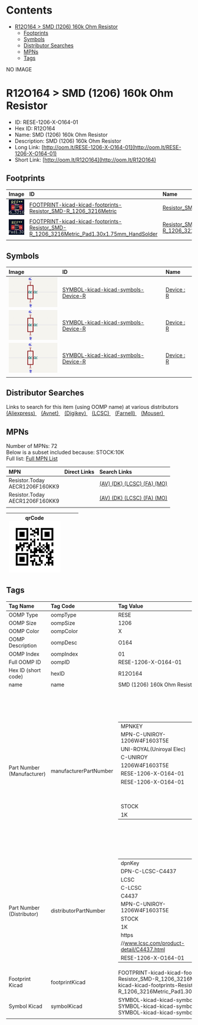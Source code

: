 



Contents
========

* [R12O164 > SMD (1206) 160k Ohm Resistor](#r12o164--smd-1206-160k-ohm-resistor)
	* [Footprints](#footprints)
	* [Symbols](#symbols)
	* [Distributor Searches](#distributor-searches)
	* [MPNs](#mpns)
	* [Tags](#tags)
  
NO IMAGE  
# R12O164 > SMD (1206) 160k Ohm Resistor

- ID: RESE-1206-X-O164-01
- Hex ID: R12O164
- Name: SMD (1206) 160k Ohm Resistor
- Description: SMD (1206) 160k Ohm Resistor
- Long Link: [http://oom.lt/RESE-1206-X-O164-01](http://oom.lt/RESE-1206-X-O164-01)
- Short Link: [http://oom.lt/R12O164](http://oom.lt/R12O164)

## Footprints
  

|Image|ID|Name|
| :--- | :--- | :--- |
|[![](https://raw.githubusercontent.com/oomlout/oomlout_OOMP_eda_V2/main/FOOTPRINT/kicad/kicad-footprints/Resistor_SMD/R_1206_3216Metric/image_140.png)](https://github.com/oomlout/oomlout_OOMP_eda_V2/tree/main/FOOTPRINT/kicad/kicad-footprints/Resistor_SMD/R_1206_3216Metric/)|[FOOTPRINT-kicad-kicad-footprints-Resistor_SMD-R_1206_3216Metric](https://github.com/oomlout/oomlout_OOMP_eda_V2/tree/main/FOOTPRINT/kicad/kicad-footprints/Resistor_SMD/R_1206_3216Metric/)|[Resistor_SMD : R_1206_3216Metric](https://github.com/oomlout/oomlout_OOMP_eda_V2/tree/main/FOOTPRINT/kicad/kicad-footprints/Resistor_SMD/R_1206_3216Metric/)|
|[![](https://raw.githubusercontent.com/oomlout/oomlout_OOMP_eda_V2/main/FOOTPRINT/kicad/kicad-footprints/Resistor_SMD/R_1206_3216Metric_Pad1.30x1.75mm_HandSolder/image_140.png)](https://github.com/oomlout/oomlout_OOMP_eda_V2/tree/main/FOOTPRINT/kicad/kicad-footprints/Resistor_SMD/R_1206_3216Metric_Pad1.30x1.75mm_HandSolder/)|[FOOTPRINT-kicad-kicad-footprints-Resistor_SMD-R_1206_3216Metric_Pad1.30x1.75mm_HandSolder](https://github.com/oomlout/oomlout_OOMP_eda_V2/tree/main/FOOTPRINT/kicad/kicad-footprints/Resistor_SMD/R_1206_3216Metric_Pad1.30x1.75mm_HandSolder/)|[Resistor_SMD : R_1206_3216Metric_Pad1.30x1.75mm_HandSolder](https://github.com/oomlout/oomlout_OOMP_eda_V2/tree/main/FOOTPRINT/kicad/kicad-footprints/Resistor_SMD/R_1206_3216Metric_Pad1.30x1.75mm_HandSolder/)|
||||

## Symbols
  

|Image|ID|Name|
| :--- | :--- | :--- |
|[![](https://raw.githubusercontent.com/oomlout/oomlout_OOMP_eda_V2/main/SYMBOL/kicad/kicad-symbols/Device/R/image_140.png)](https://github.com/oomlout/oomlout_OOMP_eda_V2/tree/main/SYMBOL/kicad/kicad-symbols/Device/R/)|[SYMBOL-kicad-kicad-symbols-Device-R](https://github.com/oomlout/oomlout_OOMP_eda_V2/tree/main/SYMBOL/kicad/kicad-symbols/Device/R/)|[Device : R](https://github.com/oomlout/oomlout_OOMP_eda_V2/tree/main/SYMBOL/kicad/kicad-symbols/Device/R/)|
|[![](https://raw.githubusercontent.com/oomlout/oomlout_OOMP_eda_V2/main/SYMBOL/kicad/kicad-symbols/Device/R/image_140.png)](https://github.com/oomlout/oomlout_OOMP_eda_V2/tree/main/SYMBOL/kicad/kicad-symbols/Device/R/)|[SYMBOL-kicad-kicad-symbols-Device-R](https://github.com/oomlout/oomlout_OOMP_eda_V2/tree/main/SYMBOL/kicad/kicad-symbols/Device/R/)|[Device : R](https://github.com/oomlout/oomlout_OOMP_eda_V2/tree/main/SYMBOL/kicad/kicad-symbols/Device/R/)|
|[![](https://raw.githubusercontent.com/oomlout/oomlout_OOMP_eda_V2/main/SYMBOL/kicad/kicad-symbols/Device/R/image_140.png)](https://github.com/oomlout/oomlout_OOMP_eda_V2/tree/main/SYMBOL/kicad/kicad-symbols/Device/R/)|[SYMBOL-kicad-kicad-symbols-Device-R](https://github.com/oomlout/oomlout_OOMP_eda_V2/tree/main/SYMBOL/kicad/kicad-symbols/Device/R/)|[Device : R](https://github.com/oomlout/oomlout_OOMP_eda_V2/tree/main/SYMBOL/kicad/kicad-symbols/Device/R/)|
||||

## Distributor Searches
  
Links to search for this item (using OOMP name) at various distributors  
[(Aliexpress) ](https://www.aliexpress.com/wholesale?SearchText=1117SMD+1206+160k+Ohm+Resistor)&nbsp;&nbsp;&nbsp;[(Avnet) ](https://www.avnet.com/shop/us/search/SMD+1206+160k+Ohm+Resistor)&nbsp;&nbsp;&nbsp;[(Digikey) ](https://www.digikey.co.uk/en/products/result?s=SMD+1206+160k+Ohm+Resistor)&nbsp;&nbsp;&nbsp;[(LCSC) ](https://www.lcsc.com/search?q=SMD+1206+160k+Ohm+Resistor)&nbsp;&nbsp;&nbsp;[(Farnell) ](https://uk.farnell.com/search?st=SMD+1206+160k+Ohm+Resistor)&nbsp;&nbsp;&nbsp;[(Mouser) ](https://www.mouser.com/c/?q=SMD+1206+160k+Ohm+Resistor)&nbsp;&nbsp;&nbsp;
## MPNs
  
Number of MPNs: 72<br>Below is a subset included because: STOCK:10K <br>Full list: [Full MPN List](MPNLIST.md)  

|MPN|Direct Links|Search Links|
| :--- | :--- | :--- |
|Resistor.Today<br>AECR1206F160KK9||[(AV) ](https://www.avnet.com/shop/us/search/AECR1206F160KK9)[(DK) ](https://www.digikey.co.uk/products/en?keywords=AECR1206F160KK9)[(LCSC) ](https://www.lcsc.com/search?q=AECR1206F160KK9)[(FA) ](https://uk.farnell.com/search?st=AECR1206F160KK9)[(MO) ](https://www.mouser.com/c/?q=AECR1206F160KK9)|
|Resistor.Today<br>AECR1206F160KK9||[(AV) ](https://www.avnet.com/shop/us/search/AECR1206F160KK9)[(DK) ](https://www.digikey.co.uk/products/en?keywords=AECR1206F160KK9)[(LCSC) ](https://www.lcsc.com/search?q=AECR1206F160KK9)[(FA) ](https://uk.farnell.com/search?st=AECR1206F160KK9)[(MO) ](https://www.mouser.com/c/?q=AECR1206F160KK9)|
||||
  

|qrCode<br>[![](https://raw.githubusercontent.com/oomlout/oomlout_OOMP_parts_V2/main/RESE/1206/X/O164/01/qrCode_140.png)](https://github.com/oomlout/oomlout_OOMP_parts_V2/tree/main/RESE/1206/X/O164/01/qrCode.png)||||
| :---: | :---: | :---: | :---: |

## Tags
  

|Tag Name|Tag Code|Tag Value|
| :--- | :--- | :--- |
|OOMP Type|oompType|RESE|
|OOMP Size|oompSize|1206|
|OOMP Color|oompColor|X|
|OOMP Description|oompDesc|O164|
|OOMP Index|oompIndex|01|
|Full OOMP ID|oompID|RESE-1206-X-O164-01|
|Hex ID (short code)|hexID|R12O164|
|name|name|SMD (1206) 160k Ohm Resistor|
|Part Number (Manufacturer)|manufacturerPartNumber|<table><tr><td>MPNKEY</td></tr><tr><td> MPN-C-UNIROY-1206W4F1603T5E</td><td> MANUFACTURER</td></tr><tr><td> UNI-ROYAL(Uniroyal Elec)</td><td> MANUCODE</td></tr><tr><td> C-UNIROY</td><td> MPN</td></tr><tr><td> 1206W4F1603T5E</td><td> OOMPIDPARTIAL</td></tr><tr><td> RESE-1206-X-O164-01</td><td> OOMPID</td></tr><tr><td> RESE-1206-X-O164-01</td><td> LINK</td></tr><tr><td> </td><td> DESCRIPTION</td></tr><tr><td> </td><td> TAGS</td></tr><tr><td> STOCK</td></tr><tr><td>1K</td></tr></table></td><td> <table><tr><td>MPNKEY</td></tr><tr><td> MPN-C-LIZELE-CR1206F41603G</td><td> MANUFACTURER</td></tr><tr><td> LIZ Elec</td><td> MANUCODE</td></tr><tr><td> C-LIZELE</td><td> MPN</td></tr><tr><td> CR1206F41603G</td><td> OOMPIDPARTIAL</td></tr><tr><td> RESE-1206-X-O164-01</td><td> OOMPID</td></tr><tr><td> RESE-1206-X-O164-01</td><td> LINK</td></tr><tr><td> </td><td> DESCRIPTION</td></tr><tr><td> </td><td> TAGS</td></tr><tr><td> </td></tr></table></td><td> <table><tr><td>MPNKEY</td></tr><tr><td> MPN-C-RALEC-RTT061603FTP</td><td> MANUFACTURER</td></tr><tr><td> RALEC</td><td> MANUCODE</td></tr><tr><td> C-RALEC</td><td> MPN</td></tr><tr><td> RTT061603FTP</td><td> OOMPIDPARTIAL</td></tr><tr><td> RESE-1206-X-O164-01</td><td> OOMPID</td></tr><tr><td> RESE-1206-X-O164-01</td><td> LINK</td></tr><tr><td> </td><td> DESCRIPTION</td></tr><tr><td> </td><td> TAGS</td></tr><tr><td> </td></tr></table></td><td> <table><tr><td>MPNKEY</td></tr><tr><td> MPN-C-YAGEO-RC1206JR-07160KL</td><td> MANUFACTURER</td></tr><tr><td> YAGEO</td><td> MANUCODE</td></tr><tr><td> C-YAGEO</td><td> MPN</td></tr><tr><td> RC1206JR-07160KL</td><td> OOMPIDPARTIAL</td></tr><tr><td> RESE-1206-X-O164-01</td><td> OOMPID</td></tr><tr><td> RESE-1206-X-O164-01</td><td> LINK</td></tr><tr><td> </td><td> DESCRIPTION</td></tr><tr><td> </td><td> TAGS</td></tr><tr><td> STOCK</td></tr><tr><td>1K</td></tr></table></td><td> <table><tr><td>MPNKEY</td></tr><tr><td> MPN-C-TAITEC-RM12FTN1603</td><td> MANUFACTURER</td></tr><tr><td> TA-I Tech</td><td> MANUCODE</td></tr><tr><td> C-TAITEC</td><td> MPN</td></tr><tr><td> RM12FTN1603</td><td> OOMPIDPARTIAL</td></tr><tr><td> RESE-1206-X-O164-01</td><td> OOMPID</td></tr><tr><td> RESE-1206-X-O164-01</td><td> LINK</td></tr><tr><td> </td><td> DESCRIPTION</td></tr><tr><td> </td><td> TAGS</td></tr><tr><td> </td></tr></table></td><td> <table><tr><td>MPNKEY</td></tr><tr><td> MPN-C-BOURNS-CR1206-FX-1603ELF</td><td> MANUFACTURER</td></tr><tr><td> BOURNS</td><td> MANUCODE</td></tr><tr><td> C-BOURNS</td><td> MPN</td></tr><tr><td> CR1206-FX-1603ELF</td><td> OOMPIDPARTIAL</td></tr><tr><td> RESE-1206-X-O164-01</td><td> OOMPID</td></tr><tr><td> RESE-1206-X-O164-01</td><td> LINK</td></tr><tr><td> </td><td> DESCRIPTION</td></tr><tr><td> </td><td> TAGS</td></tr><tr><td> </td></tr></table></td><td> <table><tr><td>MPNKEY</td></tr><tr><td> MPN-C-YAGEO-AC1206FR-07160KL</td><td> MANUFACTURER</td></tr><tr><td> YAGEO</td><td> MANUCODE</td></tr><tr><td> C-YAGEO</td><td> MPN</td></tr><tr><td> AC1206FR-07160KL</td><td> OOMPIDPARTIAL</td></tr><tr><td> RESE-1206-X-O164-01</td><td> OOMPID</td></tr><tr><td> RESE-1206-X-O164-01</td><td> LINK</td></tr><tr><td> </td><td> DESCRIPTION</td></tr><tr><td> </td><td> TAGS</td></tr><tr><td> </td></tr></table></td><td> <table><tr><td>MPNKEY</td></tr><tr><td> MPN-C-YAGEO-AC1206JR-07160KL</td><td> MANUFACTURER</td></tr><tr><td> YAGEO</td><td> MANUCODE</td></tr><tr><td> C-YAGEO</td><td> MPN</td></tr><tr><td> AC1206JR-07160KL</td><td> OOMPIDPARTIAL</td></tr><tr><td> RESE-1206-X-O164-01</td><td> OOMPID</td></tr><tr><td> RESE-1206-X-O164-01</td><td> LINK</td></tr><tr><td> </td><td> DESCRIPTION</td></tr><tr><td> </td><td> TAGS</td></tr><tr><td> STOCK</td></tr><tr><td>1K</td></tr></table></td><td> <table><tr><td>MPNKEY</td></tr><tr><td> MPN-C-YAGEO-RC1206FR-07160KL</td><td> MANUFACTURER</td></tr><tr><td> YAGEO</td><td> MANUCODE</td></tr><tr><td> C-YAGEO</td><td> MPN</td></tr><tr><td> RC1206FR-07160KL</td><td> OOMPIDPARTIAL</td></tr><tr><td> RESE-1206-X-O164-01</td><td> OOMPID</td></tr><tr><td> RESE-1206-X-O164-01</td><td> LINK</td></tr><tr><td> </td><td> DESCRIPTION</td></tr><tr><td> </td><td> TAGS</td></tr><tr><td> STOCK</td></tr><tr><td>1K</td></tr></table></td><td> <table><tr><td>MPNKEY</td></tr><tr><td> MPN-C-TYOHM-RMC1206160K1%N</td><td> MANUFACTURER</td></tr><tr><td> TyoHM</td><td> MANUCODE</td></tr><tr><td> C-TYOHM</td><td> MPN</td></tr><tr><td> RMC1206160K1%N</td><td> OOMPIDPARTIAL</td></tr><tr><td> RESE-1206-X-O164-01</td><td> OOMPID</td></tr><tr><td> RESE-1206-X-O164-01</td><td> LINK</td></tr><tr><td> </td><td> DESCRIPTION</td></tr><tr><td> </td><td> TAGS</td></tr><tr><td> STOCK</td></tr><tr><td>1K</td></tr></table></td><td> <table><tr><td>MPNKEY</td></tr><tr><td> MPN-C-RALEC-RTT06164JTP</td><td> MANUFACTURER</td></tr><tr><td> RALEC</td><td> MANUCODE</td></tr><tr><td> C-RALEC</td><td> MPN</td></tr><tr><td> RTT06164JTP</td><td> OOMPIDPARTIAL</td></tr><tr><td> RESE-1206-X-O164-01</td><td> OOMPID</td></tr><tr><td> RESE-1206-X-O164-01</td><td> LINK</td></tr><tr><td> </td><td> DESCRIPTION</td></tr><tr><td> </td><td> TAGS</td></tr><tr><td> STOCK</td></tr><tr><td>1K</td></tr></table></td><td> <table><tr><td>MPNKEY</td></tr><tr><td> MPN-C-FHGUAN-RS-06K164JT</td><td> MANUFACTURER</td></tr><tr><td> FH (Guangdong Fenghua Advanced Tech)</td><td> MANUCODE</td></tr><tr><td> C-FHGUAN</td><td> MPN</td></tr><tr><td> RS-06K164JT</td><td> OOMPIDPARTIAL</td></tr><tr><td> RESE-1206-X-O164-01</td><td> OOMPID</td></tr><tr><td> RESE-1206-X-O164-01</td><td> LINK</td></tr><tr><td> </td><td> DESCRIPTION</td></tr><tr><td> </td><td> TAGS</td></tr><tr><td> </td></tr></table></td><td> <table><tr><td>MPNKEY</td></tr><tr><td> MPN-C-FHGUAN-RS-06K1603FT</td><td> MANUFACTURER</td></tr><tr><td> FH (Guangdong Fenghua Advanced Tech)</td><td> MANUCODE</td></tr><tr><td> C-FHGUAN</td><td> MPN</td></tr><tr><td> RS-06K1603FT</td><td> OOMPIDPARTIAL</td></tr><tr><td> RESE-1206-X-O164-01</td><td> OOMPID</td></tr><tr><td> RESE-1206-X-O164-01</td><td> LINK</td></tr><tr><td> </td><td> DESCRIPTION</td></tr><tr><td> </td><td> TAGS</td></tr><tr><td> </td></tr></table></td><td> <table><tr><td>MPNKEY</td></tr><tr><td> MPN-C-WALSIN-WR12X1603FTL</td><td> MANUFACTURER</td></tr><tr><td> Walsin Tech Corp</td><td> MANUCODE</td></tr><tr><td> C-WALSIN</td><td> MPN</td></tr><tr><td> WR12X1603FTL</td><td> OOMPIDPARTIAL</td></tr><tr><td> RESE-1206-X-O164-01</td><td> OOMPID</td></tr><tr><td> RESE-1206-X-O164-01</td><td> LINK</td></tr><tr><td> </td><td> DESCRIPTION</td></tr><tr><td> </td><td> TAGS</td></tr><tr><td> STOCK</td></tr><tr><td>1K</td></tr></table></td><td> <table><tr><td>MPNKEY</td></tr><tr><td> MPN-C-WALSIN-WR12X164JTL</td><td> MANUFACTURER</td></tr><tr><td> Walsin Tech Corp</td><td> MANUCODE</td></tr><tr><td> C-WALSIN</td><td> MPN</td></tr><tr><td> WR12X164JTL</td><td> OOMPIDPARTIAL</td></tr><tr><td> RESE-1206-X-O164-01</td><td> OOMPID</td></tr><tr><td> RESE-1206-X-O164-01</td><td> LINK</td></tr><tr><td> </td><td> DESCRIPTION</td></tr><tr><td> </td><td> TAGS</td></tr><tr><td> STOCK</td></tr><tr><td>1K</td></tr></table></td><td> <table><tr><td>MPNKEY</td></tr><tr><td> MPN-C-RESIST-AECR1206F160KK9</td><td> MANUFACTURER</td></tr><tr><td> Resistor.Today</td><td> MANUCODE</td></tr><tr><td> C-RESIST</td><td> MPN</td></tr><tr><td> AECR1206F160KK9</td><td> OOMPIDPARTIAL</td></tr><tr><td> RESE-1206-X-O164-01</td><td> OOMPID</td></tr><tr><td> RESE-1206-X-O164-01</td><td> LINK</td></tr><tr><td> </td><td> DESCRIPTION</td></tr><tr><td> </td><td> TAGS</td></tr><tr><td> STOCK</td></tr><tr><td>10K</td></tr></table></td><td> <table><tr><td>MPNKEY</td></tr><tr><td> MPN-C-UNIROY-1206W4J0164T5E</td><td> MANUFACTURER</td></tr><tr><td> UNI-ROYAL(Uniroyal Elec)</td><td> MANUCODE</td></tr><tr><td> C-UNIROY</td><td> MPN</td></tr><tr><td> 1206W4J0164T5E</td><td> OOMPIDPARTIAL</td></tr><tr><td> RESE-1206-X-O164-01</td><td> OOMPID</td></tr><tr><td> RESE-1206-X-O164-01</td><td> LINK</td></tr><tr><td> </td><td> DESCRIPTION</td></tr><tr><td> </td><td> TAGS</td></tr><tr><td> STOCK</td></tr><tr><td>1K</td></tr></table></td><td> <table><tr><td>MPNKEY</td></tr><tr><td> MPN-C-EVEROH-CR1206J160KP05</td><td> MANUFACTURER</td></tr><tr><td> Ever Ohms Tech</td><td> MANUCODE</td></tr><tr><td> C-EVEROH</td><td> MPN</td></tr><tr><td> CR1206J160KP05</td><td> OOMPIDPARTIAL</td></tr><tr><td> RESE-1206-X-O164-01</td><td> OOMPID</td></tr><tr><td> RESE-1206-X-O164-01</td><td> LINK</td></tr><tr><td> </td><td> DESCRIPTION</td></tr><tr><td> </td><td> TAGS</td></tr><tr><td> STOCK</td></tr><tr><td>1K</td></tr></table></td><td> <table><tr><td>MPNKEY</td></tr><tr><td> MPN-C-TAITEC-RM12JTN164</td><td> MANUFACTURER</td></tr><tr><td> TA-I Tech</td><td> MANUCODE</td></tr><tr><td> C-TAITEC</td><td> MPN</td></tr><tr><td> RM12JTN164</td><td> OOMPIDPARTIAL</td></tr><tr><td> RESE-1206-X-O164-01</td><td> OOMPID</td></tr><tr><td> RESE-1206-X-O164-01</td><td> LINK</td></tr><tr><td> </td><td> DESCRIPTION</td></tr><tr><td> </td><td> TAGS</td></tr><tr><td> STOCK</td></tr><tr><td>1K</td></tr></table></td><td> <table><tr><td>MPNKEY</td></tr><tr><td> MPN-C-EVEROH-CR1206J160KP05Z</td><td> MANUFACTURER</td></tr><tr><td> Ever Ohms Tech</td><td> MANUCODE</td></tr><tr><td> C-EVEROH</td><td> MPN</td></tr><tr><td> CR1206J160KP05Z</td><td> OOMPIDPARTIAL</td></tr><tr><td> RESE-1206-X-O164-01</td><td> OOMPID</td></tr><tr><td> RESE-1206-X-O164-01</td><td> LINK</td></tr><tr><td> </td><td> DESCRIPTION</td></tr><tr><td> </td><td> TAGS</td></tr><tr><td> STOCK</td></tr><tr><td>1K</td></tr></table></td><td> <table><tr><td>MPNKEY</td></tr><tr><td> MPN-C-UNIROY-CQ06W4F1603T5E</td><td> MANUFACTURER</td></tr><tr><td> UNI-ROYAL(Uniroyal Elec)</td><td> MANUCODE</td></tr><tr><td> C-UNIROY</td><td> MPN</td></tr><tr><td> CQ06W4F1603T5E</td><td> OOMPIDPARTIAL</td></tr><tr><td> RESE-1206-X-O164-01</td><td> OOMPID</td></tr><tr><td> RESE-1206-X-O164-01</td><td> LINK</td></tr><tr><td> </td><td> DESCRIPTION</td></tr><tr><td> </td><td> TAGS</td></tr><tr><td> </td></tr></table></td><td> <table><tr><td>MPNKEY</td></tr><tr><td> MPN-C-VISHAY-TNPW1206160KBETY</td><td> MANUFACTURER</td></tr><tr><td> Vishay Intertech</td><td> MANUCODE</td></tr><tr><td> C-VISHAY</td><td> MPN</td></tr><tr><td> TNPW1206160KBETY</td><td> OOMPIDPARTIAL</td></tr><tr><td> RESE-1206-X-O164-01</td><td> OOMPID</td></tr><tr><td> RESE-1206-X-O164-01</td><td> LINK</td></tr><tr><td> </td><td> DESCRIPTION</td></tr><tr><td> </td><td> TAGS</td></tr><tr><td> </td></tr></table></td><td> <table><tr><td>MPNKEY</td></tr><tr><td> MPN-C-SUSUMU-RGV3216P-1603-B-T1</td><td> MANUFACTURER</td></tr><tr><td> SUSUMU</td><td> MANUCODE</td></tr><tr><td> C-SUSUMU</td><td> MPN</td></tr><tr><td> RGV3216P-1603-B-T1</td><td> OOMPIDPARTIAL</td></tr><tr><td> RESE-1206-X-O164-01</td><td> OOMPID</td></tr><tr><td> RESE-1206-X-O164-01</td><td> LINK</td></tr><tr><td> </td><td> DESCRIPTION</td></tr><tr><td> </td><td> TAGS</td></tr><tr><td> </td></tr></table></td><td> <table><tr><td>MPNKEY</td></tr><tr><td> MPN-C-VISHAY-TNPW1206160KBEEA</td><td> MANUFACTURER</td></tr><tr><td> Vishay Intertech</td><td> MANUCODE</td></tr><tr><td> C-VISHAY</td><td> MPN</td></tr><tr><td> TNPW1206160KBEEA</td><td> OOMPIDPARTIAL</td></tr><tr><td> RESE-1206-X-O164-01</td><td> OOMPID</td></tr><tr><td> RESE-1206-X-O164-01</td><td> LINK</td></tr><tr><td> </td><td> DESCRIPTION</td></tr><tr><td> </td><td> TAGS</td></tr><tr><td> </td></tr></table></td><td> <table><tr><td>MPNKEY</td></tr><tr><td> MPN-C-SUSUMU-RG3216N-1603-B-T5</td><td> MANUFACTURER</td></tr><tr><td> SUSUMU</td><td> MANUCODE</td></tr><tr><td> C-SUSUMU</td><td> MPN</td></tr><tr><td> RG3216N-1603-B-T5</td><td> OOMPIDPARTIAL</td></tr><tr><td> RESE-1206-X-O164-01</td><td> OOMPID</td></tr><tr><td> RESE-1206-X-O164-01</td><td> LINK</td></tr><tr><td> </td><td> DESCRIPTION</td></tr><tr><td> </td><td> TAGS</td></tr><tr><td> </td></tr></table></td><td> <table><tr><td>MPNKEY</td></tr><tr><td> MPN-C-VISHAY-TNPW1206160KBETA</td><td> MANUFACTURER</td></tr><tr><td> Vishay Intertech</td><td> MANUCODE</td></tr><tr><td> C-VISHAY</td><td> MPN</td></tr><tr><td> TNPW1206160KBETA</td><td> OOMPIDPARTIAL</td></tr><tr><td> RESE-1206-X-O164-01</td><td> OOMPID</td></tr><tr><td> RESE-1206-X-O164-01</td><td> LINK</td></tr><tr><td> </td><td> DESCRIPTION</td></tr><tr><td> </td><td> TAGS</td></tr><tr><td> </td></tr></table></td><td> <table><tr><td>MPNKEY</td></tr><tr><td> MPN-C-VISHAY-TNPV1206160KBEEN</td><td> MANUFACTURER</td></tr><tr><td> Vishay Intertech</td><td> MANUCODE</td></tr><tr><td> C-VISHAY</td><td> MPN</td></tr><tr><td> TNPV1206160KBEEN</td><td> OOMPIDPARTIAL</td></tr><tr><td> RESE-1206-X-O164-01</td><td> OOMPID</td></tr><tr><td> RESE-1206-X-O164-01</td><td> LINK</td></tr><tr><td> </td><td> DESCRIPTION</td></tr><tr><td> </td><td> TAGS</td></tr><tr><td> </td></tr></table></td><td> <table><tr><td>MPNKEY</td></tr><tr><td> MPN-C-PANASO-ERJ-8ENF1603V</td><td> MANUFACTURER</td></tr><tr><td> PANASONIC</td><td> MANUCODE</td></tr><tr><td> C-PANASO</td><td> MPN</td></tr><tr><td> ERJ-8ENF1603V</td><td> OOMPIDPARTIAL</td></tr><tr><td> RESE-1206-X-O164-01</td><td> OOMPID</td></tr><tr><td> RESE-1206-X-O164-01</td><td> LINK</td></tr><tr><td> </td><td> DESCRIPTION</td></tr><tr><td> </td><td> TAGS</td></tr><tr><td> </td></tr></table></td><td> <table><tr><td>MPNKEY</td></tr><tr><td> MPN-C-PANASO-ERJ-8GEYJ164V</td><td> MANUFACTURER</td></tr><tr><td> PANASONIC</td><td> MANUCODE</td></tr><tr><td> C-PANASO</td><td> MPN</td></tr><tr><td> ERJ-8GEYJ164V</td><td> OOMPIDPARTIAL</td></tr><tr><td> RESE-1206-X-O164-01</td><td> OOMPID</td></tr><tr><td> RESE-1206-X-O164-01</td><td> LINK</td></tr><tr><td> </td><td> DESCRIPTION</td></tr><tr><td> </td><td> TAGS</td></tr><tr><td> </td></tr></table></td><td> <table><tr><td>MPNKEY</td></tr><tr><td> MPN-C-PANASO-ERA-8AEB164V</td><td> MANUFACTURER</td></tr><tr><td> PANASONIC</td><td> MANUCODE</td></tr><tr><td> C-PANASO</td><td> MPN</td></tr><tr><td> ERA-8AEB164V</td><td> OOMPIDPARTIAL</td></tr><tr><td> RESE-1206-X-O164-01</td><td> OOMPID</td></tr><tr><td> RESE-1206-X-O164-01</td><td> LINK</td></tr><tr><td> </td><td> DESCRIPTION</td></tr><tr><td> </td><td> TAGS</td></tr><tr><td> </td></tr></table></td><td> <table><tr><td>MPNKEY</td></tr><tr><td> MPN-C-ROHMSE-KTR18EZPF1603</td><td> MANUFACTURER</td></tr><tr><td> ROHM Semicon</td><td> MANUCODE</td></tr><tr><td> C-ROHMSE</td><td> MPN</td></tr><tr><td> KTR18EZPF1603</td><td> OOMPIDPARTIAL</td></tr><tr><td> RESE-1206-X-O164-01</td><td> OOMPID</td></tr><tr><td> RESE-1206-X-O164-01</td><td> LINK</td></tr><tr><td> </td><td> DESCRIPTION</td></tr><tr><td> </td><td> TAGS</td></tr><tr><td> </td></tr></table></td><td> <table><tr><td>MPNKEY</td></tr><tr><td> MPN-C-PANASO-ERJ-P08J164V</td><td> MANUFACTURER</td></tr><tr><td> PANASONIC</td><td> MANUCODE</td></tr><tr><td> C-PANASO</td><td> MPN</td></tr><tr><td> ERJ-P08J164V</td><td> OOMPIDPARTIAL</td></tr><tr><td> RESE-1206-X-O164-01</td><td> OOMPID</td></tr><tr><td> RESE-1206-X-O164-01</td><td> LINK</td></tr><tr><td> </td><td> DESCRIPTION</td></tr><tr><td> </td><td> TAGS</td></tr><tr><td> </td></tr></table></td><td> <table><tr><td>MPNKEY</td></tr><tr><td> MPN-C-YAGEO-RT1206FRD07160KL</td><td> MANUFACTURER</td></tr><tr><td> YAGEO</td><td> MANUCODE</td></tr><tr><td> C-YAGEO</td><td> MPN</td></tr><tr><td> RT1206FRD07160KL</td><td> OOMPIDPARTIAL</td></tr><tr><td> RESE-1206-X-O164-01</td><td> OOMPID</td></tr><tr><td> RESE-1206-X-O164-01</td><td> LINK</td></tr><tr><td> </td><td> DESCRIPTION</td></tr><tr><td> </td><td> TAGS</td></tr><tr><td> </td></tr></table></td><td> <table><tr><td>MPNKEY</td></tr><tr><td> MPN-C-ROHMSE-KTR18EZPJ164</td><td> MANUFACTURER</td></tr><tr><td> ROHM Semicon</td><td> MANUCODE</td></tr><tr><td> C-ROHMSE</td><td> MPN</td></tr><tr><td> KTR18EZPJ164</td><td> OOMPIDPARTIAL</td></tr><tr><td> RESE-1206-X-O164-01</td><td> OOMPID</td></tr><tr><td> RESE-1206-X-O164-01</td><td> LINK</td></tr><tr><td> </td><td> DESCRIPTION</td></tr><tr><td> </td><td> TAGS</td></tr><tr><td> </td></tr></table></td><td> <table><tr><td>MPNKEY</td></tr><tr><td> MPN-C-ROHMSE-ESR18EZPF1603</td><td> MANUFACTURER</td></tr><tr><td> ROHM Semicon</td><td> MANUCODE</td></tr><tr><td> C-ROHMSE</td><td> MPN</td></tr><tr><td> ESR18EZPF1603</td><td> OOMPIDPARTIAL</td></tr><tr><td> RESE-1206-X-O164-01</td><td> OOMPID</td></tr><tr><td> RESE-1206-X-O164-01</td><td> LINK</td></tr><tr><td> </td><td> DESCRIPTION</td></tr><tr><td> </td><td> TAGS</td></tr><tr><td> </td></tr></table></td><td> <table><tr><td>MPNKEY</td></tr><tr><td> MPN-C-KOASPE-RK73H2BTTD1603F</td><td> MANUFACTURER</td></tr><tr><td> KOA Speer Elec</td><td> MANUCODE</td></tr><tr><td> C-KOASPE</td><td> MPN</td></tr><tr><td> RK73H2BTTD1603F</td><td> OOMPIDPARTIAL</td></tr><tr><td> RESE-1206-X-O164-01</td><td> OOMPID</td></tr><tr><td> RESE-1206-X-O164-01</td><td> LINK</td></tr><tr><td> </td><td> DESCRIPTION</td></tr><tr><td> </td><td> TAGS</td></tr><tr><td> </td></tr></table></td><td> <table><tr><td>MPNKEY</td></tr><tr><td> MPN-C-UNIROY-1206W4F1603T5E</td><td> MANUFACTURER</td></tr><tr><td> UNI-ROYAL(Uniroyal Elec)</td><td> MANUCODE</td></tr><tr><td> C-UNIROY</td><td> MPN</td></tr><tr><td> 1206W4F1603T5E</td><td> OOMPIDPARTIAL</td></tr><tr><td> RESE-1206-X-O164-01</td><td> OOMPID</td></tr><tr><td> RESE-1206-X-O164-01</td><td> LINK</td></tr><tr><td> </td><td> DESCRIPTION</td></tr><tr><td> </td><td> TAGS</td></tr><tr><td> STOCK</td></tr><tr><td>1K</td></tr></table></td><td> <table><tr><td>MPNKEY</td></tr><tr><td> MPN-C-LIZELE-CR1206F41603G</td><td> MANUFACTURER</td></tr><tr><td> LIZ Elec</td><td> MANUCODE</td></tr><tr><td> C-LIZELE</td><td> MPN</td></tr><tr><td> CR1206F41603G</td><td> OOMPIDPARTIAL</td></tr><tr><td> RESE-1206-X-O164-01</td><td> OOMPID</td></tr><tr><td> RESE-1206-X-O164-01</td><td> LINK</td></tr><tr><td> </td><td> DESCRIPTION</td></tr><tr><td> </td><td> TAGS</td></tr><tr><td> </td></tr></table></td><td> <table><tr><td>MPNKEY</td></tr><tr><td> MPN-C-RALEC-RTT061603FTP</td><td> MANUFACTURER</td></tr><tr><td> RALEC</td><td> MANUCODE</td></tr><tr><td> C-RALEC</td><td> MPN</td></tr><tr><td> RTT061603FTP</td><td> OOMPIDPARTIAL</td></tr><tr><td> RESE-1206-X-O164-01</td><td> OOMPID</td></tr><tr><td> RESE-1206-X-O164-01</td><td> LINK</td></tr><tr><td> </td><td> DESCRIPTION</td></tr><tr><td> </td><td> TAGS</td></tr><tr><td> </td></tr></table></td><td> <table><tr><td>MPNKEY</td></tr><tr><td> MPN-C-YAGEO-RC1206JR-07160KL</td><td> MANUFACTURER</td></tr><tr><td> YAGEO</td><td> MANUCODE</td></tr><tr><td> C-YAGEO</td><td> MPN</td></tr><tr><td> RC1206JR-07160KL</td><td> OOMPIDPARTIAL</td></tr><tr><td> RESE-1206-X-O164-01</td><td> OOMPID</td></tr><tr><td> RESE-1206-X-O164-01</td><td> LINK</td></tr><tr><td> </td><td> DESCRIPTION</td></tr><tr><td> </td><td> TAGS</td></tr><tr><td> STOCK</td></tr><tr><td>1K</td></tr></table></td><td> <table><tr><td>MPNKEY</td></tr><tr><td> MPN-C-TAITEC-RM12FTN1603</td><td> MANUFACTURER</td></tr><tr><td> TA-I Tech</td><td> MANUCODE</td></tr><tr><td> C-TAITEC</td><td> MPN</td></tr><tr><td> RM12FTN1603</td><td> OOMPIDPARTIAL</td></tr><tr><td> RESE-1206-X-O164-01</td><td> OOMPID</td></tr><tr><td> RESE-1206-X-O164-01</td><td> LINK</td></tr><tr><td> </td><td> DESCRIPTION</td></tr><tr><td> </td><td> TAGS</td></tr><tr><td> </td></tr></table></td><td> <table><tr><td>MPNKEY</td></tr><tr><td> MPN-C-BOURNS-CR1206-FX-1603ELF</td><td> MANUFACTURER</td></tr><tr><td> BOURNS</td><td> MANUCODE</td></tr><tr><td> C-BOURNS</td><td> MPN</td></tr><tr><td> CR1206-FX-1603ELF</td><td> OOMPIDPARTIAL</td></tr><tr><td> RESE-1206-X-O164-01</td><td> OOMPID</td></tr><tr><td> RESE-1206-X-O164-01</td><td> LINK</td></tr><tr><td> </td><td> DESCRIPTION</td></tr><tr><td> </td><td> TAGS</td></tr><tr><td> </td></tr></table></td><td> <table><tr><td>MPNKEY</td></tr><tr><td> MPN-C-YAGEO-AC1206FR-07160KL</td><td> MANUFACTURER</td></tr><tr><td> YAGEO</td><td> MANUCODE</td></tr><tr><td> C-YAGEO</td><td> MPN</td></tr><tr><td> AC1206FR-07160KL</td><td> OOMPIDPARTIAL</td></tr><tr><td> RESE-1206-X-O164-01</td><td> OOMPID</td></tr><tr><td> RESE-1206-X-O164-01</td><td> LINK</td></tr><tr><td> </td><td> DESCRIPTION</td></tr><tr><td> </td><td> TAGS</td></tr><tr><td> </td></tr></table></td><td> <table><tr><td>MPNKEY</td></tr><tr><td> MPN-C-YAGEO-AC1206JR-07160KL</td><td> MANUFACTURER</td></tr><tr><td> YAGEO</td><td> MANUCODE</td></tr><tr><td> C-YAGEO</td><td> MPN</td></tr><tr><td> AC1206JR-07160KL</td><td> OOMPIDPARTIAL</td></tr><tr><td> RESE-1206-X-O164-01</td><td> OOMPID</td></tr><tr><td> RESE-1206-X-O164-01</td><td> LINK</td></tr><tr><td> </td><td> DESCRIPTION</td></tr><tr><td> </td><td> TAGS</td></tr><tr><td> STOCK</td></tr><tr><td>1K</td></tr></table></td><td> <table><tr><td>MPNKEY</td></tr><tr><td> MPN-C-YAGEO-RC1206FR-07160KL</td><td> MANUFACTURER</td></tr><tr><td> YAGEO</td><td> MANUCODE</td></tr><tr><td> C-YAGEO</td><td> MPN</td></tr><tr><td> RC1206FR-07160KL</td><td> OOMPIDPARTIAL</td></tr><tr><td> RESE-1206-X-O164-01</td><td> OOMPID</td></tr><tr><td> RESE-1206-X-O164-01</td><td> LINK</td></tr><tr><td> </td><td> DESCRIPTION</td></tr><tr><td> </td><td> TAGS</td></tr><tr><td> STOCK</td></tr><tr><td>1K</td></tr></table></td><td> <table><tr><td>MPNKEY</td></tr><tr><td> MPN-C-TYOHM-RMC1206160K1%N</td><td> MANUFACTURER</td></tr><tr><td> TyoHM</td><td> MANUCODE</td></tr><tr><td> C-TYOHM</td><td> MPN</td></tr><tr><td> RMC1206160K1%N</td><td> OOMPIDPARTIAL</td></tr><tr><td> RESE-1206-X-O164-01</td><td> OOMPID</td></tr><tr><td> RESE-1206-X-O164-01</td><td> LINK</td></tr><tr><td> </td><td> DESCRIPTION</td></tr><tr><td> </td><td> TAGS</td></tr><tr><td> STOCK</td></tr><tr><td>1K</td></tr></table></td><td> <table><tr><td>MPNKEY</td></tr><tr><td> MPN-C-RALEC-RTT06164JTP</td><td> MANUFACTURER</td></tr><tr><td> RALEC</td><td> MANUCODE</td></tr><tr><td> C-RALEC</td><td> MPN</td></tr><tr><td> RTT06164JTP</td><td> OOMPIDPARTIAL</td></tr><tr><td> RESE-1206-X-O164-01</td><td> OOMPID</td></tr><tr><td> RESE-1206-X-O164-01</td><td> LINK</td></tr><tr><td> </td><td> DESCRIPTION</td></tr><tr><td> </td><td> TAGS</td></tr><tr><td> STOCK</td></tr><tr><td>1K</td></tr></table></td><td> <table><tr><td>MPNKEY</td></tr><tr><td> MPN-C-FHGUAN-RS-06K164JT</td><td> MANUFACTURER</td></tr><tr><td> FH (Guangdong Fenghua Advanced Tech)</td><td> MANUCODE</td></tr><tr><td> C-FHGUAN</td><td> MPN</td></tr><tr><td> RS-06K164JT</td><td> OOMPIDPARTIAL</td></tr><tr><td> RESE-1206-X-O164-01</td><td> OOMPID</td></tr><tr><td> RESE-1206-X-O164-01</td><td> LINK</td></tr><tr><td> </td><td> DESCRIPTION</td></tr><tr><td> </td><td> TAGS</td></tr><tr><td> </td></tr></table></td><td> <table><tr><td>MPNKEY</td></tr><tr><td> MPN-C-FHGUAN-RS-06K1603FT</td><td> MANUFACTURER</td></tr><tr><td> FH (Guangdong Fenghua Advanced Tech)</td><td> MANUCODE</td></tr><tr><td> C-FHGUAN</td><td> MPN</td></tr><tr><td> RS-06K1603FT</td><td> OOMPIDPARTIAL</td></tr><tr><td> RESE-1206-X-O164-01</td><td> OOMPID</td></tr><tr><td> RESE-1206-X-O164-01</td><td> LINK</td></tr><tr><td> </td><td> DESCRIPTION</td></tr><tr><td> </td><td> TAGS</td></tr><tr><td> </td></tr></table></td><td> <table><tr><td>MPNKEY</td></tr><tr><td> MPN-C-WALSIN-WR12X1603FTL</td><td> MANUFACTURER</td></tr><tr><td> Walsin Tech Corp</td><td> MANUCODE</td></tr><tr><td> C-WALSIN</td><td> MPN</td></tr><tr><td> WR12X1603FTL</td><td> OOMPIDPARTIAL</td></tr><tr><td> RESE-1206-X-O164-01</td><td> OOMPID</td></tr><tr><td> RESE-1206-X-O164-01</td><td> LINK</td></tr><tr><td> </td><td> DESCRIPTION</td></tr><tr><td> </td><td> TAGS</td></tr><tr><td> STOCK</td></tr><tr><td>1K</td></tr></table></td><td> <table><tr><td>MPNKEY</td></tr><tr><td> MPN-C-WALSIN-WR12X164JTL</td><td> MANUFACTURER</td></tr><tr><td> Walsin Tech Corp</td><td> MANUCODE</td></tr><tr><td> C-WALSIN</td><td> MPN</td></tr><tr><td> WR12X164JTL</td><td> OOMPIDPARTIAL</td></tr><tr><td> RESE-1206-X-O164-01</td><td> OOMPID</td></tr><tr><td> RESE-1206-X-O164-01</td><td> LINK</td></tr><tr><td> </td><td> DESCRIPTION</td></tr><tr><td> </td><td> TAGS</td></tr><tr><td> STOCK</td></tr><tr><td>1K</td></tr></table></td><td> <table><tr><td>MPNKEY</td></tr><tr><td> MPN-C-RESIST-AECR1206F160KK9</td><td> MANUFACTURER</td></tr><tr><td> Resistor.Today</td><td> MANUCODE</td></tr><tr><td> C-RESIST</td><td> MPN</td></tr><tr><td> AECR1206F160KK9</td><td> OOMPIDPARTIAL</td></tr><tr><td> RESE-1206-X-O164-01</td><td> OOMPID</td></tr><tr><td> RESE-1206-X-O164-01</td><td> LINK</td></tr><tr><td> </td><td> DESCRIPTION</td></tr><tr><td> </td><td> TAGS</td></tr><tr><td> STOCK</td></tr><tr><td>10K</td></tr></table></td><td> <table><tr><td>MPNKEY</td></tr><tr><td> MPN-C-UNIROY-1206W4J0164T5E</td><td> MANUFACTURER</td></tr><tr><td> UNI-ROYAL(Uniroyal Elec)</td><td> MANUCODE</td></tr><tr><td> C-UNIROY</td><td> MPN</td></tr><tr><td> 1206W4J0164T5E</td><td> OOMPIDPARTIAL</td></tr><tr><td> RESE-1206-X-O164-01</td><td> OOMPID</td></tr><tr><td> RESE-1206-X-O164-01</td><td> LINK</td></tr><tr><td> </td><td> DESCRIPTION</td></tr><tr><td> </td><td> TAGS</td></tr><tr><td> STOCK</td></tr><tr><td>1K</td></tr></table></td><td> <table><tr><td>MPNKEY</td></tr><tr><td> MPN-C-EVEROH-CR1206J160KP05</td><td> MANUFACTURER</td></tr><tr><td> Ever Ohms Tech</td><td> MANUCODE</td></tr><tr><td> C-EVEROH</td><td> MPN</td></tr><tr><td> CR1206J160KP05</td><td> OOMPIDPARTIAL</td></tr><tr><td> RESE-1206-X-O164-01</td><td> OOMPID</td></tr><tr><td> RESE-1206-X-O164-01</td><td> LINK</td></tr><tr><td> </td><td> DESCRIPTION</td></tr><tr><td> </td><td> TAGS</td></tr><tr><td> STOCK</td></tr><tr><td>1K</td></tr></table></td><td> <table><tr><td>MPNKEY</td></tr><tr><td> MPN-C-TAITEC-RM12JTN164</td><td> MANUFACTURER</td></tr><tr><td> TA-I Tech</td><td> MANUCODE</td></tr><tr><td> C-TAITEC</td><td> MPN</td></tr><tr><td> RM12JTN164</td><td> OOMPIDPARTIAL</td></tr><tr><td> RESE-1206-X-O164-01</td><td> OOMPID</td></tr><tr><td> RESE-1206-X-O164-01</td><td> LINK</td></tr><tr><td> </td><td> DESCRIPTION</td></tr><tr><td> </td><td> TAGS</td></tr><tr><td> STOCK</td></tr><tr><td>1K</td></tr></table></td><td> <table><tr><td>MPNKEY</td></tr><tr><td> MPN-C-EVEROH-CR1206J160KP05Z</td><td> MANUFACTURER</td></tr><tr><td> Ever Ohms Tech</td><td> MANUCODE</td></tr><tr><td> C-EVEROH</td><td> MPN</td></tr><tr><td> CR1206J160KP05Z</td><td> OOMPIDPARTIAL</td></tr><tr><td> RESE-1206-X-O164-01</td><td> OOMPID</td></tr><tr><td> RESE-1206-X-O164-01</td><td> LINK</td></tr><tr><td> </td><td> DESCRIPTION</td></tr><tr><td> </td><td> TAGS</td></tr><tr><td> STOCK</td></tr><tr><td>1K</td></tr></table></td><td> <table><tr><td>MPNKEY</td></tr><tr><td> MPN-C-UNIROY-CQ06W4F1603T5E</td><td> MANUFACTURER</td></tr><tr><td> UNI-ROYAL(Uniroyal Elec)</td><td> MANUCODE</td></tr><tr><td> C-UNIROY</td><td> MPN</td></tr><tr><td> CQ06W4F1603T5E</td><td> OOMPIDPARTIAL</td></tr><tr><td> RESE-1206-X-O164-01</td><td> OOMPID</td></tr><tr><td> RESE-1206-X-O164-01</td><td> LINK</td></tr><tr><td> </td><td> DESCRIPTION</td></tr><tr><td> </td><td> TAGS</td></tr><tr><td> </td></tr></table></td><td> <table><tr><td>MPNKEY</td></tr><tr><td> MPN-C-VISHAY-TNPW1206160KBETY</td><td> MANUFACTURER</td></tr><tr><td> Vishay Intertech</td><td> MANUCODE</td></tr><tr><td> C-VISHAY</td><td> MPN</td></tr><tr><td> TNPW1206160KBETY</td><td> OOMPIDPARTIAL</td></tr><tr><td> RESE-1206-X-O164-01</td><td> OOMPID</td></tr><tr><td> RESE-1206-X-O164-01</td><td> LINK</td></tr><tr><td> </td><td> DESCRIPTION</td></tr><tr><td> </td><td> TAGS</td></tr><tr><td> </td></tr></table></td><td> <table><tr><td>MPNKEY</td></tr><tr><td> MPN-C-SUSUMU-RGV3216P-1603-B-T1</td><td> MANUFACTURER</td></tr><tr><td> SUSUMU</td><td> MANUCODE</td></tr><tr><td> C-SUSUMU</td><td> MPN</td></tr><tr><td> RGV3216P-1603-B-T1</td><td> OOMPIDPARTIAL</td></tr><tr><td> RESE-1206-X-O164-01</td><td> OOMPID</td></tr><tr><td> RESE-1206-X-O164-01</td><td> LINK</td></tr><tr><td> </td><td> DESCRIPTION</td></tr><tr><td> </td><td> TAGS</td></tr><tr><td> </td></tr></table></td><td> <table><tr><td>MPNKEY</td></tr><tr><td> MPN-C-VISHAY-TNPW1206160KBEEA</td><td> MANUFACTURER</td></tr><tr><td> Vishay Intertech</td><td> MANUCODE</td></tr><tr><td> C-VISHAY</td><td> MPN</td></tr><tr><td> TNPW1206160KBEEA</td><td> OOMPIDPARTIAL</td></tr><tr><td> RESE-1206-X-O164-01</td><td> OOMPID</td></tr><tr><td> RESE-1206-X-O164-01</td><td> LINK</td></tr><tr><td> </td><td> DESCRIPTION</td></tr><tr><td> </td><td> TAGS</td></tr><tr><td> </td></tr></table></td><td> <table><tr><td>MPNKEY</td></tr><tr><td> MPN-C-SUSUMU-RG3216N-1603-B-T5</td><td> MANUFACTURER</td></tr><tr><td> SUSUMU</td><td> MANUCODE</td></tr><tr><td> C-SUSUMU</td><td> MPN</td></tr><tr><td> RG3216N-1603-B-T5</td><td> OOMPIDPARTIAL</td></tr><tr><td> RESE-1206-X-O164-01</td><td> OOMPID</td></tr><tr><td> RESE-1206-X-O164-01</td><td> LINK</td></tr><tr><td> </td><td> DESCRIPTION</td></tr><tr><td> </td><td> TAGS</td></tr><tr><td> </td></tr></table></td><td> <table><tr><td>MPNKEY</td></tr><tr><td> MPN-C-VISHAY-TNPW1206160KBETA</td><td> MANUFACTURER</td></tr><tr><td> Vishay Intertech</td><td> MANUCODE</td></tr><tr><td> C-VISHAY</td><td> MPN</td></tr><tr><td> TNPW1206160KBETA</td><td> OOMPIDPARTIAL</td></tr><tr><td> RESE-1206-X-O164-01</td><td> OOMPID</td></tr><tr><td> RESE-1206-X-O164-01</td><td> LINK</td></tr><tr><td> </td><td> DESCRIPTION</td></tr><tr><td> </td><td> TAGS</td></tr><tr><td> </td></tr></table></td><td> <table><tr><td>MPNKEY</td></tr><tr><td> MPN-C-VISHAY-TNPV1206160KBEEN</td><td> MANUFACTURER</td></tr><tr><td> Vishay Intertech</td><td> MANUCODE</td></tr><tr><td> C-VISHAY</td><td> MPN</td></tr><tr><td> TNPV1206160KBEEN</td><td> OOMPIDPARTIAL</td></tr><tr><td> RESE-1206-X-O164-01</td><td> OOMPID</td></tr><tr><td> RESE-1206-X-O164-01</td><td> LINK</td></tr><tr><td> </td><td> DESCRIPTION</td></tr><tr><td> </td><td> TAGS</td></tr><tr><td> </td></tr></table></td><td> <table><tr><td>MPNKEY</td></tr><tr><td> MPN-C-PANASO-ERJ-8ENF1603V</td><td> MANUFACTURER</td></tr><tr><td> PANASONIC</td><td> MANUCODE</td></tr><tr><td> C-PANASO</td><td> MPN</td></tr><tr><td> ERJ-8ENF1603V</td><td> OOMPIDPARTIAL</td></tr><tr><td> RESE-1206-X-O164-01</td><td> OOMPID</td></tr><tr><td> RESE-1206-X-O164-01</td><td> LINK</td></tr><tr><td> </td><td> DESCRIPTION</td></tr><tr><td> </td><td> TAGS</td></tr><tr><td> </td></tr></table></td><td> <table><tr><td>MPNKEY</td></tr><tr><td> MPN-C-PANASO-ERJ-8GEYJ164V</td><td> MANUFACTURER</td></tr><tr><td> PANASONIC</td><td> MANUCODE</td></tr><tr><td> C-PANASO</td><td> MPN</td></tr><tr><td> ERJ-8GEYJ164V</td><td> OOMPIDPARTIAL</td></tr><tr><td> RESE-1206-X-O164-01</td><td> OOMPID</td></tr><tr><td> RESE-1206-X-O164-01</td><td> LINK</td></tr><tr><td> </td><td> DESCRIPTION</td></tr><tr><td> </td><td> TAGS</td></tr><tr><td> </td></tr></table></td><td> <table><tr><td>MPNKEY</td></tr><tr><td> MPN-C-PANASO-ERA-8AEB164V</td><td> MANUFACTURER</td></tr><tr><td> PANASONIC</td><td> MANUCODE</td></tr><tr><td> C-PANASO</td><td> MPN</td></tr><tr><td> ERA-8AEB164V</td><td> OOMPIDPARTIAL</td></tr><tr><td> RESE-1206-X-O164-01</td><td> OOMPID</td></tr><tr><td> RESE-1206-X-O164-01</td><td> LINK</td></tr><tr><td> </td><td> DESCRIPTION</td></tr><tr><td> </td><td> TAGS</td></tr><tr><td> </td></tr></table></td><td> <table><tr><td>MPNKEY</td></tr><tr><td> MPN-C-ROHMSE-KTR18EZPF1603</td><td> MANUFACTURER</td></tr><tr><td> ROHM Semicon</td><td> MANUCODE</td></tr><tr><td> C-ROHMSE</td><td> MPN</td></tr><tr><td> KTR18EZPF1603</td><td> OOMPIDPARTIAL</td></tr><tr><td> RESE-1206-X-O164-01</td><td> OOMPID</td></tr><tr><td> RESE-1206-X-O164-01</td><td> LINK</td></tr><tr><td> </td><td> DESCRIPTION</td></tr><tr><td> </td><td> TAGS</td></tr><tr><td> </td></tr></table></td><td> <table><tr><td>MPNKEY</td></tr><tr><td> MPN-C-PANASO-ERJ-P08J164V</td><td> MANUFACTURER</td></tr><tr><td> PANASONIC</td><td> MANUCODE</td></tr><tr><td> C-PANASO</td><td> MPN</td></tr><tr><td> ERJ-P08J164V</td><td> OOMPIDPARTIAL</td></tr><tr><td> RESE-1206-X-O164-01</td><td> OOMPID</td></tr><tr><td> RESE-1206-X-O164-01</td><td> LINK</td></tr><tr><td> </td><td> DESCRIPTION</td></tr><tr><td> </td><td> TAGS</td></tr><tr><td> </td></tr></table></td><td> <table><tr><td>MPNKEY</td></tr><tr><td> MPN-C-YAGEO-RT1206FRD07160KL</td><td> MANUFACTURER</td></tr><tr><td> YAGEO</td><td> MANUCODE</td></tr><tr><td> C-YAGEO</td><td> MPN</td></tr><tr><td> RT1206FRD07160KL</td><td> OOMPIDPARTIAL</td></tr><tr><td> RESE-1206-X-O164-01</td><td> OOMPID</td></tr><tr><td> RESE-1206-X-O164-01</td><td> LINK</td></tr><tr><td> </td><td> DESCRIPTION</td></tr><tr><td> </td><td> TAGS</td></tr><tr><td> </td></tr></table></td><td> <table><tr><td>MPNKEY</td></tr><tr><td> MPN-C-ROHMSE-KTR18EZPJ164</td><td> MANUFACTURER</td></tr><tr><td> ROHM Semicon</td><td> MANUCODE</td></tr><tr><td> C-ROHMSE</td><td> MPN</td></tr><tr><td> KTR18EZPJ164</td><td> OOMPIDPARTIAL</td></tr><tr><td> RESE-1206-X-O164-01</td><td> OOMPID</td></tr><tr><td> RESE-1206-X-O164-01</td><td> LINK</td></tr><tr><td> </td><td> DESCRIPTION</td></tr><tr><td> </td><td> TAGS</td></tr><tr><td> </td></tr></table></td><td> <table><tr><td>MPNKEY</td></tr><tr><td> MPN-C-ROHMSE-ESR18EZPF1603</td><td> MANUFACTURER</td></tr><tr><td> ROHM Semicon</td><td> MANUCODE</td></tr><tr><td> C-ROHMSE</td><td> MPN</td></tr><tr><td> ESR18EZPF1603</td><td> OOMPIDPARTIAL</td></tr><tr><td> RESE-1206-X-O164-01</td><td> OOMPID</td></tr><tr><td> RESE-1206-X-O164-01</td><td> LINK</td></tr><tr><td> </td><td> DESCRIPTION</td></tr><tr><td> </td><td> TAGS</td></tr><tr><td> </td></tr></table></td><td> <table><tr><td>MPNKEY</td></tr><tr><td> MPN-C-KOASPE-RK73H2BTTD1603F</td><td> MANUFACTURER</td></tr><tr><td> KOA Speer Elec</td><td> MANUCODE</td></tr><tr><td> C-KOASPE</td><td> MPN</td></tr><tr><td> RK73H2BTTD1603F</td><td> OOMPIDPARTIAL</td></tr><tr><td> RESE-1206-X-O164-01</td><td> OOMPID</td></tr><tr><td> RESE-1206-X-O164-01</td><td> LINK</td></tr><tr><td> </td><td> DESCRIPTION</td></tr><tr><td> </td><td> TAGS</td></tr><tr><td> </td></tr></table>|
|Part Number (Distributor)|distributorPartNumber|<table><tr><td>dpnKey</td></tr><tr><td> DPN-C-LCSC-C4437</td><td> DISTRIBUTOR</td></tr><tr><td> LCSC</td><td> DISTRCODE</td></tr><tr><td> C-LCSC</td><td> DPN</td></tr><tr><td> C4437</td><td> MPN</td></tr><tr><td> MPN-C-UNIROY-1206W4F1603T5E</td><td> TAGS</td></tr><tr><td> STOCK</td></tr><tr><td>1K</td><td> LINK</td></tr><tr><td> https</td></tr><tr><td>//www.lcsc.com/product-detail/C4437.html</td><td> OOMPID</td></tr><tr><td> RESE-1206-X-O164-01</td></tr></table></td><td> <table><tr><td>dpnKey</td></tr><tr><td> DPN-C-LCSC-C102102</td><td> DISTRIBUTOR</td></tr><tr><td> LCSC</td><td> DISTRCODE</td></tr><tr><td> C-LCSC</td><td> DPN</td></tr><tr><td> C102102</td><td> MPN</td></tr><tr><td> MPN-C-LIZELE-CR1206F41603G</td><td> TAGS</td></tr><tr><td> </td><td> LINK</td></tr><tr><td> https</td></tr><tr><td>//www.lcsc.com/product-detail/C102102.html</td><td> OOMPID</td></tr><tr><td> RESE-1206-X-O164-01</td></tr></table></td><td> <table><tr><td>dpnKey</td></tr><tr><td> DPN-C-LCSC-C104652</td><td> DISTRIBUTOR</td></tr><tr><td> LCSC</td><td> DISTRCODE</td></tr><tr><td> C-LCSC</td><td> DPN</td></tr><tr><td> C104652</td><td> MPN</td></tr><tr><td> MPN-C-RALEC-RTT061603FTP</td><td> TAGS</td></tr><tr><td> </td><td> LINK</td></tr><tr><td> https</td></tr><tr><td>//www.lcsc.com/product-detail/C104652.html</td><td> OOMPID</td></tr><tr><td> RESE-1206-X-O164-01</td></tr></table></td><td> <table><tr><td>dpnKey</td></tr><tr><td> DPN-C-LCSC-C137197</td><td> DISTRIBUTOR</td></tr><tr><td> LCSC</td><td> DISTRCODE</td></tr><tr><td> C-LCSC</td><td> DPN</td></tr><tr><td> C137197</td><td> MPN</td></tr><tr><td> MPN-C-YAGEO-RC1206JR-07160KL</td><td> TAGS</td></tr><tr><td> STOCK</td></tr><tr><td>1K</td><td> LINK</td></tr><tr><td> https</td></tr><tr><td>//www.lcsc.com/product-detail/C137197.html</td><td> OOMPID</td></tr><tr><td> RESE-1206-X-O164-01</td></tr></table></td><td> <table><tr><td>dpnKey</td></tr><tr><td> DPN-C-LCSC-C188081</td><td> DISTRIBUTOR</td></tr><tr><td> LCSC</td><td> DISTRCODE</td></tr><tr><td> C-LCSC</td><td> DPN</td></tr><tr><td> C188081</td><td> MPN</td></tr><tr><td> MPN-C-TAITEC-RM12FTN1603</td><td> TAGS</td></tr><tr><td> </td><td> LINK</td></tr><tr><td> https</td></tr><tr><td>//www.lcsc.com/product-detail/C188081.html</td><td> OOMPID</td></tr><tr><td> RESE-1206-X-O164-01</td></tr></table></td><td> <table><tr><td>dpnKey</td></tr><tr><td> DPN-C-LCSC-C204681</td><td> DISTRIBUTOR</td></tr><tr><td> LCSC</td><td> DISTRCODE</td></tr><tr><td> C-LCSC</td><td> DPN</td></tr><tr><td> C204681</td><td> MPN</td></tr><tr><td> MPN-C-BOURNS-CR1206-FX-1603ELF</td><td> TAGS</td></tr><tr><td> </td><td> LINK</td></tr><tr><td> https</td></tr><tr><td>//www.lcsc.com/product-detail/C204681.html</td><td> OOMPID</td></tr><tr><td> RESE-1206-X-O164-01</td></tr></table></td><td> <table><tr><td>dpnKey</td></tr><tr><td> DPN-C-LCSC-C229336</td><td> DISTRIBUTOR</td></tr><tr><td> LCSC</td><td> DISTRCODE</td></tr><tr><td> C-LCSC</td><td> DPN</td></tr><tr><td> C229336</td><td> MPN</td></tr><tr><td> MPN-C-YAGEO-AC1206FR-07160KL</td><td> TAGS</td></tr><tr><td> </td><td> LINK</td></tr><tr><td> https</td></tr><tr><td>//www.lcsc.com/product-detail/C229336.html</td><td> OOMPID</td></tr><tr><td> RESE-1206-X-O164-01</td></tr></table></td><td> <table><tr><td>dpnKey</td></tr><tr><td> DPN-C-LCSC-C229883</td><td> DISTRIBUTOR</td></tr><tr><td> LCSC</td><td> DISTRCODE</td></tr><tr><td> C-LCSC</td><td> DPN</td></tr><tr><td> C229883</td><td> MPN</td></tr><tr><td> MPN-C-YAGEO-AC1206JR-07160KL</td><td> TAGS</td></tr><tr><td> STOCK</td></tr><tr><td>1K</td><td> LINK</td></tr><tr><td> https</td></tr><tr><td>//www.lcsc.com/product-detail/C229883.html</td><td> OOMPID</td></tr><tr><td> RESE-1206-X-O164-01</td></tr></table></td><td> <table><tr><td>dpnKey</td></tr><tr><td> DPN-C-LCSC-C246046</td><td> DISTRIBUTOR</td></tr><tr><td> LCSC</td><td> DISTRCODE</td></tr><tr><td> C-LCSC</td><td> DPN</td></tr><tr><td> C246046</td><td> MPN</td></tr><tr><td> MPN-C-YAGEO-RC1206FR-07160KL</td><td> TAGS</td></tr><tr><td> STOCK</td></tr><tr><td>1K</td><td> LINK</td></tr><tr><td> https</td></tr><tr><td>//www.lcsc.com/product-detail/C246046.html</td><td> OOMPID</td></tr><tr><td> RESE-1206-X-O164-01</td></tr></table></td><td> <table><tr><td>dpnKey</td></tr><tr><td> DPN-C-LCSC-C269889</td><td> DISTRIBUTOR</td></tr><tr><td> LCSC</td><td> DISTRCODE</td></tr><tr><td> C-LCSC</td><td> DPN</td></tr><tr><td> C269889</td><td> MPN</td></tr><tr><td> MPN-C-TYOHM-RMC1206160K1%N</td><td> TAGS</td></tr><tr><td> STOCK</td></tr><tr><td>1K</td><td> LINK</td></tr><tr><td> https</td></tr><tr><td>//www.lcsc.com/product-detail/C269889.html</td><td> OOMPID</td></tr><tr><td> RESE-1206-X-O164-01</td></tr></table></td><td> <table><tr><td>dpnKey</td></tr><tr><td> DPN-C-LCSC-C305040</td><td> DISTRIBUTOR</td></tr><tr><td> LCSC</td><td> DISTRCODE</td></tr><tr><td> C-LCSC</td><td> DPN</td></tr><tr><td> C305040</td><td> MPN</td></tr><tr><td> MPN-C-RALEC-RTT06164JTP</td><td> TAGS</td></tr><tr><td> STOCK</td></tr><tr><td>1K</td><td> LINK</td></tr><tr><td> https</td></tr><tr><td>//www.lcsc.com/product-detail/C305040.html</td><td> OOMPID</td></tr><tr><td> RESE-1206-X-O164-01</td></tr></table></td><td> <table><tr><td>dpnKey</td></tr><tr><td> DPN-C-LCSC-C310369</td><td> DISTRIBUTOR</td></tr><tr><td> LCSC</td><td> DISTRCODE</td></tr><tr><td> C-LCSC</td><td> DPN</td></tr><tr><td> C310369</td><td> MPN</td></tr><tr><td> MPN-C-FHGUAN-RS-06K164JT</td><td> TAGS</td></tr><tr><td> </td><td> LINK</td></tr><tr><td> https</td></tr><tr><td>//www.lcsc.com/product-detail/C310369.html</td><td> OOMPID</td></tr><tr><td> RESE-1206-X-O164-01</td></tr></table></td><td> <table><tr><td>dpnKey</td></tr><tr><td> DPN-C-LCSC-C322881</td><td> DISTRIBUTOR</td></tr><tr><td> LCSC</td><td> DISTRCODE</td></tr><tr><td> C-LCSC</td><td> DPN</td></tr><tr><td> C322881</td><td> MPN</td></tr><tr><td> MPN-C-FHGUAN-RS-06K1603FT</td><td> TAGS</td></tr><tr><td> </td><td> LINK</td></tr><tr><td> https</td></tr><tr><td>//www.lcsc.com/product-detail/C322881.html</td><td> OOMPID</td></tr><tr><td> RESE-1206-X-O164-01</td></tr></table></td><td> <table><tr><td>dpnKey</td></tr><tr><td> DPN-C-LCSC-C334991</td><td> DISTRIBUTOR</td></tr><tr><td> LCSC</td><td> DISTRCODE</td></tr><tr><td> C-LCSC</td><td> DPN</td></tr><tr><td> C334991</td><td> MPN</td></tr><tr><td> MPN-C-WALSIN-WR12X1603FTL</td><td> TAGS</td></tr><tr><td> STOCK</td></tr><tr><td>1K</td><td> LINK</td></tr><tr><td> https</td></tr><tr><td>//www.lcsc.com/product-detail/C334991.html</td><td> OOMPID</td></tr><tr><td> RESE-1206-X-O164-01</td></tr></table></td><td> <table><tr><td>dpnKey</td></tr><tr><td> DPN-C-LCSC-C335005</td><td> DISTRIBUTOR</td></tr><tr><td> LCSC</td><td> DISTRCODE</td></tr><tr><td> C-LCSC</td><td> DPN</td></tr><tr><td> C335005</td><td> MPN</td></tr><tr><td> MPN-C-WALSIN-WR12X164JTL</td><td> TAGS</td></tr><tr><td> STOCK</td></tr><tr><td>1K</td><td> LINK</td></tr><tr><td> https</td></tr><tr><td>//www.lcsc.com/product-detail/C335005.html</td><td> OOMPID</td></tr><tr><td> RESE-1206-X-O164-01</td></tr></table></td><td> <table><tr><td>dpnKey</td></tr><tr><td> DPN-C-LCSC-C352144</td><td> DISTRIBUTOR</td></tr><tr><td> LCSC</td><td> DISTRCODE</td></tr><tr><td> C-LCSC</td><td> DPN</td></tr><tr><td> C352144</td><td> MPN</td></tr><tr><td> MPN-C-RESIST-AECR1206F160KK9</td><td> TAGS</td></tr><tr><td> STOCK</td></tr><tr><td>10K</td><td> LINK</td></tr><tr><td> https</td></tr><tr><td>//www.lcsc.com/product-detail/C352144.html</td><td> OOMPID</td></tr><tr><td> RESE-1206-X-O164-01</td></tr></table></td><td> <table><tr><td>dpnKey</td></tr><tr><td> DPN-C-LCSC-C407238</td><td> DISTRIBUTOR</td></tr><tr><td> LCSC</td><td> DISTRCODE</td></tr><tr><td> C-LCSC</td><td> DPN</td></tr><tr><td> C407238</td><td> MPN</td></tr><tr><td> MPN-C-UNIROY-1206W4J0164T5E</td><td> TAGS</td></tr><tr><td> STOCK</td></tr><tr><td>1K</td><td> LINK</td></tr><tr><td> https</td></tr><tr><td>//www.lcsc.com/product-detail/C407238.html</td><td> OOMPID</td></tr><tr><td> RESE-1206-X-O164-01</td></tr></table></td><td> <table><tr><td>dpnKey</td></tr><tr><td> DPN-C-LCSC-C429065</td><td> DISTRIBUTOR</td></tr><tr><td> LCSC</td><td> DISTRCODE</td></tr><tr><td> C-LCSC</td><td> DPN</td></tr><tr><td> C429065</td><td> MPN</td></tr><tr><td> MPN-C-EVEROH-CR1206J160KP05</td><td> TAGS</td></tr><tr><td> STOCK</td></tr><tr><td>1K</td><td> LINK</td></tr><tr><td> https</td></tr><tr><td>//www.lcsc.com/product-detail/C429065.html</td><td> OOMPID</td></tr><tr><td> RESE-1206-X-O164-01</td></tr></table></td><td> <table><tr><td>dpnKey</td></tr><tr><td> DPN-C-LCSC-C497322</td><td> DISTRIBUTOR</td></tr><tr><td> LCSC</td><td> DISTRCODE</td></tr><tr><td> C-LCSC</td><td> DPN</td></tr><tr><td> C497322</td><td> MPN</td></tr><tr><td> MPN-C-TAITEC-RM12JTN164</td><td> TAGS</td></tr><tr><td> STOCK</td></tr><tr><td>1K</td><td> LINK</td></tr><tr><td> https</td></tr><tr><td>//www.lcsc.com/product-detail/C497322.html</td><td> OOMPID</td></tr><tr><td> RESE-1206-X-O164-01</td></tr></table></td><td> <table><tr><td>dpnKey</td></tr><tr><td> DPN-C-LCSC-C881130</td><td> DISTRIBUTOR</td></tr><tr><td> LCSC</td><td> DISTRCODE</td></tr><tr><td> C-LCSC</td><td> DPN</td></tr><tr><td> C881130</td><td> MPN</td></tr><tr><td> MPN-C-EVEROH-CR1206J160KP05Z</td><td> TAGS</td></tr><tr><td> STOCK</td></tr><tr><td>1K</td><td> LINK</td></tr><tr><td> https</td></tr><tr><td>//www.lcsc.com/product-detail/C881130.html</td><td> OOMPID</td></tr><tr><td> RESE-1206-X-O164-01</td></tr></table></td><td> <table><tr><td>dpnKey</td></tr><tr><td> DPN-C-LCSC-C966478</td><td> DISTRIBUTOR</td></tr><tr><td> LCSC</td><td> DISTRCODE</td></tr><tr><td> C-LCSC</td><td> DPN</td></tr><tr><td> C966478</td><td> MPN</td></tr><tr><td> MPN-C-UNIROY-CQ06W4F1603T5E</td><td> TAGS</td></tr><tr><td> </td><td> LINK</td></tr><tr><td> https</td></tr><tr><td>//www.lcsc.com/product-detail/C966478.html</td><td> OOMPID</td></tr><tr><td> RESE-1206-X-O164-01</td></tr></table></td><td> <table><tr><td>dpnKey</td></tr><tr><td> DPN-C-LCSC-C1357183</td><td> DISTRIBUTOR</td></tr><tr><td> LCSC</td><td> DISTRCODE</td></tr><tr><td> C-LCSC</td><td> DPN</td></tr><tr><td> C1357183</td><td> MPN</td></tr><tr><td> MPN-C-VISHAY-TNPW1206160KBETY</td><td> TAGS</td></tr><tr><td> </td><td> LINK</td></tr><tr><td> https</td></tr><tr><td>//www.lcsc.com/product-detail/C1357183.html</td><td> OOMPID</td></tr><tr><td> RESE-1206-X-O164-01</td></tr></table></td><td> <table><tr><td>dpnKey</td></tr><tr><td> DPN-C-LCSC-C1513092</td><td> DISTRIBUTOR</td></tr><tr><td> LCSC</td><td> DISTRCODE</td></tr><tr><td> C-LCSC</td><td> DPN</td></tr><tr><td> C1513092</td><td> MPN</td></tr><tr><td> MPN-C-SUSUMU-RGV3216P-1603-B-T1</td><td> TAGS</td></tr><tr><td> </td><td> LINK</td></tr><tr><td> https</td></tr><tr><td>//www.lcsc.com/product-detail/C1513092.html</td><td> OOMPID</td></tr><tr><td> RESE-1206-X-O164-01</td></tr></table></td><td> <table><tr><td>dpnKey</td></tr><tr><td> DPN-C-LCSC-C1713464</td><td> DISTRIBUTOR</td></tr><tr><td> LCSC</td><td> DISTRCODE</td></tr><tr><td> C-LCSC</td><td> DPN</td></tr><tr><td> C1713464</td><td> MPN</td></tr><tr><td> MPN-C-VISHAY-TNPW1206160KBEEA</td><td> TAGS</td></tr><tr><td> </td><td> LINK</td></tr><tr><td> https</td></tr><tr><td>//www.lcsc.com/product-detail/C1713464.html</td><td> OOMPID</td></tr><tr><td> RESE-1206-X-O164-01</td></tr></table></td><td> <table><tr><td>dpnKey</td></tr><tr><td> DPN-C-LCSC-C1721393</td><td> DISTRIBUTOR</td></tr><tr><td> LCSC</td><td> DISTRCODE</td></tr><tr><td> C-LCSC</td><td> DPN</td></tr><tr><td> C1721393</td><td> MPN</td></tr><tr><td> MPN-C-SUSUMU-RG3216N-1603-B-T5</td><td> TAGS</td></tr><tr><td> </td><td> LINK</td></tr><tr><td> https</td></tr><tr><td>//www.lcsc.com/product-detail/C1721393.html</td><td> OOMPID</td></tr><tr><td> RESE-1206-X-O164-01</td></tr></table></td><td> <table><tr><td>dpnKey</td></tr><tr><td> DPN-C-LCSC-C1729480</td><td> DISTRIBUTOR</td></tr><tr><td> LCSC</td><td> DISTRCODE</td></tr><tr><td> C-LCSC</td><td> DPN</td></tr><tr><td> C1729480</td><td> MPN</td></tr><tr><td> MPN-C-VISHAY-TNPW1206160KBETA</td><td> TAGS</td></tr><tr><td> </td><td> LINK</td></tr><tr><td> https</td></tr><tr><td>//www.lcsc.com/product-detail/C1729480.html</td><td> OOMPID</td></tr><tr><td> RESE-1206-X-O164-01</td></tr></table></td><td> <table><tr><td>dpnKey</td></tr><tr><td> DPN-C-LCSC-C2079510</td><td> DISTRIBUTOR</td></tr><tr><td> LCSC</td><td> DISTRCODE</td></tr><tr><td> C-LCSC</td><td> DPN</td></tr><tr><td> C2079510</td><td> MPN</td></tr><tr><td> MPN-C-VISHAY-TNPV1206160KBEEN</td><td> TAGS</td></tr><tr><td> </td><td> LINK</td></tr><tr><td> https</td></tr><tr><td>//www.lcsc.com/product-detail/C2079510.html</td><td> OOMPID</td></tr><tr><td> RESE-1206-X-O164-01</td></tr></table></td><td> <table><tr><td>dpnKey</td></tr><tr><td> DPN-C-LCSC-C2080118</td><td> DISTRIBUTOR</td></tr><tr><td> LCSC</td><td> DISTRCODE</td></tr><tr><td> C-LCSC</td><td> DPN</td></tr><tr><td> C2080118</td><td> MPN</td></tr><tr><td> MPN-C-PANASO-ERJ-8ENF1603V</td><td> TAGS</td></tr><tr><td> </td><td> LINK</td></tr><tr><td> https</td></tr><tr><td>//www.lcsc.com/product-detail/C2080118.html</td><td> OOMPID</td></tr><tr><td> RESE-1206-X-O164-01</td></tr></table></td><td> <table><tr><td>dpnKey</td></tr><tr><td> DPN-C-LCSC-C2081795</td><td> DISTRIBUTOR</td></tr><tr><td> LCSC</td><td> DISTRCODE</td></tr><tr><td> C-LCSC</td><td> DPN</td></tr><tr><td> C2081795</td><td> MPN</td></tr><tr><td> MPN-C-PANASO-ERJ-8GEYJ164V</td><td> TAGS</td></tr><tr><td> </td><td> LINK</td></tr><tr><td> https</td></tr><tr><td>//www.lcsc.com/product-detail/C2081795.html</td><td> OOMPID</td></tr><tr><td> RESE-1206-X-O164-01</td></tr></table></td><td> <table><tr><td>dpnKey</td></tr><tr><td> DPN-C-LCSC-C2088946</td><td> DISTRIBUTOR</td></tr><tr><td> LCSC</td><td> DISTRCODE</td></tr><tr><td> C-LCSC</td><td> DPN</td></tr><tr><td> C2088946</td><td> MPN</td></tr><tr><td> MPN-C-PANASO-ERA-8AEB164V</td><td> TAGS</td></tr><tr><td> </td><td> LINK</td></tr><tr><td> https</td></tr><tr><td>//www.lcsc.com/product-detail/C2088946.html</td><td> OOMPID</td></tr><tr><td> RESE-1206-X-O164-01</td></tr></table></td><td> <table><tr><td>dpnKey</td></tr><tr><td> DPN-C-LCSC-C2089488</td><td> DISTRIBUTOR</td></tr><tr><td> LCSC</td><td> DISTRCODE</td></tr><tr><td> C-LCSC</td><td> DPN</td></tr><tr><td> C2089488</td><td> MPN</td></tr><tr><td> MPN-C-ROHMSE-KTR18EZPF1603</td><td> TAGS</td></tr><tr><td> </td><td> LINK</td></tr><tr><td> https</td></tr><tr><td>//www.lcsc.com/product-detail/C2089488.html</td><td> OOMPID</td></tr><tr><td> RESE-1206-X-O164-01</td></tr></table></td><td> <table><tr><td>dpnKey</td></tr><tr><td> DPN-C-LCSC-C2094768</td><td> DISTRIBUTOR</td></tr><tr><td> LCSC</td><td> DISTRCODE</td></tr><tr><td> C-LCSC</td><td> DPN</td></tr><tr><td> C2094768</td><td> MPN</td></tr><tr><td> MPN-C-PANASO-ERJ-P08J164V</td><td> TAGS</td></tr><tr><td> </td><td> LINK</td></tr><tr><td> https</td></tr><tr><td>//www.lcsc.com/product-detail/C2094768.html</td><td> OOMPID</td></tr><tr><td> RESE-1206-X-O164-01</td></tr></table></td><td> <table><tr><td>dpnKey</td></tr><tr><td> DPN-C-LCSC-C2103762</td><td> DISTRIBUTOR</td></tr><tr><td> LCSC</td><td> DISTRCODE</td></tr><tr><td> C-LCSC</td><td> DPN</td></tr><tr><td> C2103762</td><td> MPN</td></tr><tr><td> MPN-C-YAGEO-RT1206FRD07160KL</td><td> TAGS</td></tr><tr><td> </td><td> LINK</td></tr><tr><td> https</td></tr><tr><td>//www.lcsc.com/product-detail/C2103762.html</td><td> OOMPID</td></tr><tr><td> RESE-1206-X-O164-01</td></tr></table></td><td> <table><tr><td>dpnKey</td></tr><tr><td> DPN-C-LCSC-C2104151</td><td> DISTRIBUTOR</td></tr><tr><td> LCSC</td><td> DISTRCODE</td></tr><tr><td> C-LCSC</td><td> DPN</td></tr><tr><td> C2104151</td><td> MPN</td></tr><tr><td> MPN-C-ROHMSE-KTR18EZPJ164</td><td> TAGS</td></tr><tr><td> </td><td> LINK</td></tr><tr><td> https</td></tr><tr><td>//www.lcsc.com/product-detail/C2104151.html</td><td> OOMPID</td></tr><tr><td> RESE-1206-X-O164-01</td></tr></table></td><td> <table><tr><td>dpnKey</td></tr><tr><td> DPN-C-LCSC-C2104604</td><td> DISTRIBUTOR</td></tr><tr><td> LCSC</td><td> DISTRCODE</td></tr><tr><td> C-LCSC</td><td> DPN</td></tr><tr><td> C2104604</td><td> MPN</td></tr><tr><td> MPN-C-ROHMSE-ESR18EZPF1603</td><td> TAGS</td></tr><tr><td> </td><td> LINK</td></tr><tr><td> https</td></tr><tr><td>//www.lcsc.com/product-detail/C2104604.html</td><td> OOMPID</td></tr><tr><td> RESE-1206-X-O164-01</td></tr></table></td><td> <table><tr><td>dpnKey</td></tr><tr><td> DPN-C-LCSC-C2574928</td><td> DISTRIBUTOR</td></tr><tr><td> LCSC</td><td> DISTRCODE</td></tr><tr><td> C-LCSC</td><td> DPN</td></tr><tr><td> C2574928</td><td> MPN</td></tr><tr><td> MPN-C-KOASPE-RK73H2BTTD1603F</td><td> TAGS</td></tr><tr><td> </td><td> LINK</td></tr><tr><td> https</td></tr><tr><td>//www.lcsc.com/product-detail/C2574928.html</td><td> OOMPID</td></tr><tr><td> RESE-1206-X-O164-01</td></tr></table>|
|Footprint Kicad|footprintKicad|FOOTPRINT-kicad-kicad-footprints-Resistor_SMD-R_1206_3216Metric, FOOTPRINT-kicad-kicad-footprints-Resistor_SMD-R_1206_3216Metric_Pad1.30x1.75mm_HandSolder|
|Symbol Kicad|symbolKicad|SYMBOL-kicad-kicad-symbols-Device-R, SYMBOL-kicad-kicad-symbols-Device-R, SYMBOL-kicad-kicad-symbols-Device-R|
||||
